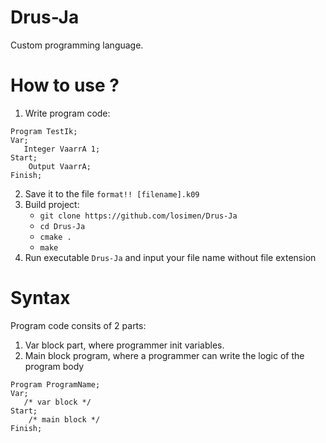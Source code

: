 # Drus-Ja
Custom programming language. 

# How to use ?
1. Write program code:
```
Program TestIk;
Var;
   Integer VaarrA 1;
Start;
    Output VaarrA;
Finish;
```
2. Save it to the file `format!! [filename].k09`
3. Build project:
    - `git clone https://github.com/losimen/Drus-Ja`
    - `cd Drus-Ja`
    - `cmake .`
    - `make`
7. Run executable `Drus-Ja` and input your file name without file extension

# Syntax
Program code consits of 2 parts:
1. Var block part, where programmer init variables.
2. Main block program, where a programmer can write the logic of the program body
```
Program ProgramName;
Var;
   /* var block */
Start;
    /* main block */
Finish;
```
